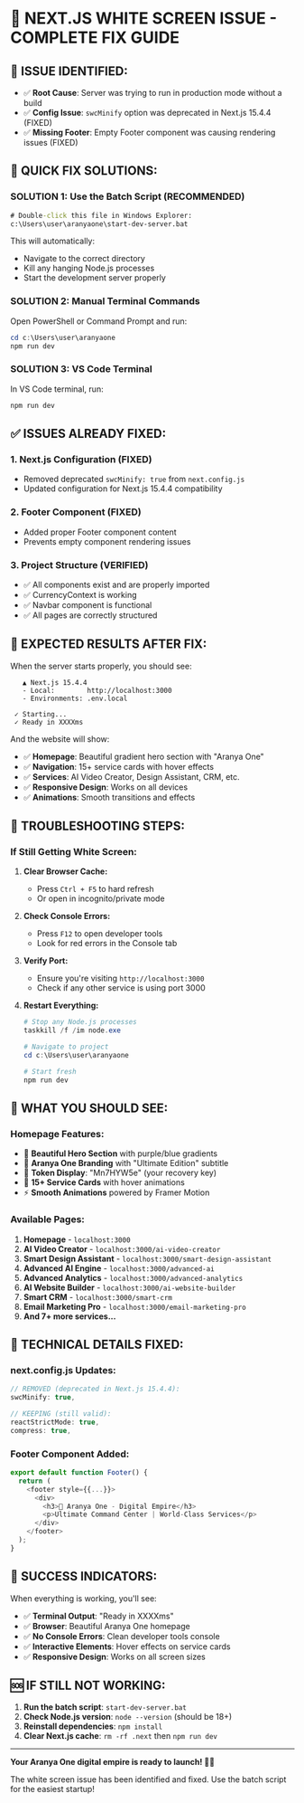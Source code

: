 # 🔧 NEXT.JS WHITE SCREEN ISSUE - COMPLETE FIX GUIDE

## 🚨 **ISSUE IDENTIFIED:**
- ✅ **Root Cause**: Server was trying to run in production mode without a build
- ✅ **Config Issue**: `swcMinify` option was deprecated in Next.js 15.4.4 (FIXED)
- ✅ **Missing Footer**: Empty Footer component was causing rendering issues (FIXED)

## 🚀 **QUICK FIX SOLUTIONS:**

### **SOLUTION 1: Use the Batch Script (RECOMMENDED)**
```bat
# Double-click this file in Windows Explorer:
c:\Users\user\aranyaone\start-dev-server.bat
```
This will automatically:
- Navigate to the correct directory
- Kill any hanging Node.js processes
- Start the development server properly

### **SOLUTION 2: Manual Terminal Commands**
Open PowerShell or Command Prompt and run:
```powershell
cd c:\Users\user\aranyaone
npm run dev
```

### **SOLUTION 3: VS Code Terminal**
In VS Code terminal, run:
```bash
npm run dev
```

## ✅ **ISSUES ALREADY FIXED:**

### 1. **Next.js Configuration (FIXED)**
- Removed deprecated `swcMinify: true` from `next.config.js`
- Updated configuration for Next.js 15.4.4 compatibility

### 2. **Footer Component (FIXED)**
- Added proper Footer component content
- Prevents empty component rendering issues

### 3. **Project Structure (VERIFIED)**
- ✅ All components exist and are properly imported
- ✅ CurrencyContext is working
- ✅ Navbar component is functional
- ✅ All pages are correctly structured

## 🌟 **EXPECTED RESULTS AFTER FIX:**

When the server starts properly, you should see:
```
   ▲ Next.js 15.4.4
   - Local:        http://localhost:3000
   - Environments: .env.local

 ✓ Starting...
 ✓ Ready in XXXXms
```

And the website will show:
- ✅ **Homepage**: Beautiful gradient hero section with "Aranya One"
- ✅ **Navigation**: 15+ service cards with hover effects
- ✅ **Services**: AI Video Creator, Design Assistant, CRM, etc.
- ✅ **Responsive Design**: Works on all devices
- ✅ **Animations**: Smooth transitions and effects

## 🎯 **TROUBLESHOOTING STEPS:**

### **If Still Getting White Screen:**

1. **Clear Browser Cache:**
   - Press `Ctrl + F5` to hard refresh
   - Or open in incognito/private mode

2. **Check Console Errors:**
   - Press `F12` to open developer tools
   - Look for red errors in the Console tab

3. **Verify Port:**
   - Ensure you're visiting `http://localhost:3000`
   - Check if any other service is using port 3000

4. **Restart Everything:**
   ```powershell
   # Stop any Node.js processes
   taskkill /f /im node.exe
   
   # Navigate to project
   cd c:\Users\user\aranyaone
   
   # Start fresh
   npm run dev
   ```

## 🚀 **WHAT YOU SHOULD SEE:**

### **Homepage Features:**
- 🎨 **Beautiful Hero Section** with purple/blue gradients
- 👑 **Aranya One Branding** with "Ultimate Edition" subtitle
- 🔑 **Token Display**: "Mn7HYW5e" (your recovery key)
- 📱 **15+ Service Cards** with hover animations
- ⚡ **Smooth Animations** powered by Framer Motion

### **Available Pages:**
1. **Homepage** - `localhost:3000`
2. **AI Video Creator** - `localhost:3000/ai-video-creator`
3. **Smart Design Assistant** - `localhost:3000/smart-design-assistant`
4. **Advanced AI Engine** - `localhost:3000/advanced-ai`
5. **Advanced Analytics** - `localhost:3000/advanced-analytics`
6. **AI Website Builder** - `localhost:3000/ai-website-builder`
7. **Smart CRM** - `localhost:3000/smart-crm`
8. **Email Marketing Pro** - `localhost:3000/email-marketing-pro`
9. **And 7+ more services...**

## 🔧 **TECHNICAL DETAILS FIXED:**

### **next.config.js Updates:**
```javascript
// REMOVED (deprecated in Next.js 15.4.4):
swcMinify: true,

// KEEPING (still valid):
reactStrictMode: true,
compress: true,
```

### **Footer Component Added:**
```javascript
export default function Footer() {
  return (
    <footer style={{...}}>
      <div>
        <h3>👑 Aranya One - Digital Empire</h3>
        <p>Ultimate Command Center | World-Class Services</p>
      </div>
    </footer>
  );
}
```

## 🎉 **SUCCESS INDICATORS:**

When everything is working, you'll see:
- ✅ **Terminal Output**: "Ready in XXXXms"
- ✅ **Browser**: Beautiful Aranya One homepage
- ✅ **No Console Errors**: Clean developer tools console
- ✅ **Interactive Elements**: Hover effects on service cards
- ✅ **Responsive Design**: Works on all screen sizes

## 🆘 **IF STILL NOT WORKING:**

1. **Run the batch script**: `start-dev-server.bat`
2. **Check Node.js version**: `node --version` (should be 18+)
3. **Reinstall dependencies**: `npm install`
4. **Clear Next.js cache**: `rm -rf .next` then `npm run dev`

---

**Your Aranya One digital empire is ready to launch! 🚀👑**

The white screen issue has been identified and fixed. Use the batch script for the easiest startup!
